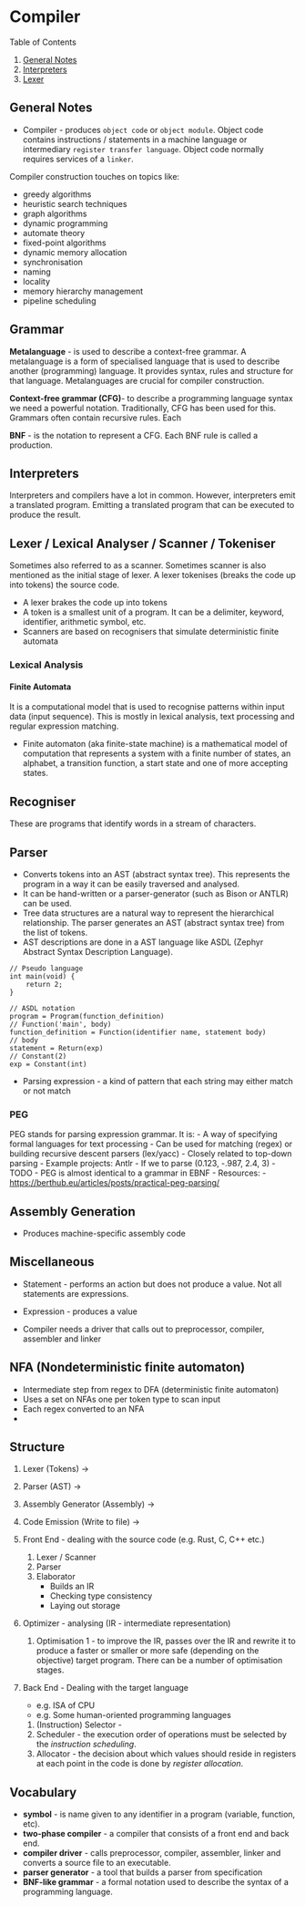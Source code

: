 # Compiler

Table of Contents

1. [General Notes](#general-notes)
2. [Interpreters](#interpreters)
3. [Lexer](#lexer)

## General Notes

- Compiler - produces `object code` or `object module`. Object code contains
  instructions / statements in a machine language or intermediary `register
  transfer language`. Object code normally requires services of a `linker`.

Compiler construction touches on topics like:

- greedy algorithms
- heuristic search techniques
- graph algorithms
- dynamic programming
- automate theory
- fixed-point algorithms
- dynamic memory allocation
- synchronisation
- naming
- locality
- memory hierarchy management
- pipeline scheduling

## Grammar

**Metalanguage** - is used to describe a context-free grammar. 
A metalanguage is a form of specialised language that is used to describe another 
(programming) language. It provides syntax, rules and structure for that language. 
Metalanguages are crucial for compiler construction.

**Context-free grammar (CFG)**- to describe a programming language syntax we need a 
powerful notation. Traditionally, CFG has been used for this. Grammars often contain 
recursive rules. Each

**BNF** - is the notation to represent a CFG. Each BNF rule is called a production. 

## Interpreters

Interpreters and compilers have a lot in common. However, interpreters emit a
translated program. Emitting a translated program that can be executed to
produce the result. 

## Lexer / Lexical Analyser / Scanner / Tokeniser

Sometimes also referred to as a scanner. Sometimes scanner is also mentioned as
the initial stage of lexer. A lexer tokenises (breaks the code up into tokens)
the source code.

- A lexer brakes the code up into tokens
- A token is a smallest unit of a program. It can be a delimiter, keyword,
  identifier, arithmetic symbol, etc.
- Scanners are based on recognisers that simulate deterministic finite automata

### Lexical Analysis

#### Finite Automata

It is a computational model that is used to recognise patterns within input
data (input sequence). This is mostly in lexical analysis, text processing and
regular expression matching.

- Finite automaton (aka finite-state machine) is a mathematical model of
  computation that represents a system with a finite number of states, an
  alphabet, a transition function, a start state and one of more accepting
  states. 

## Recogniser

These are programs that identify words in a stream of characters. 

## Parser

- Converts tokens into an AST (abstract syntax tree). This represents the
  program in a way it can be easily traversed and analysed.
- It can be hand-written or a parser-generator (such as Bison or ANTLR) can be 
used.
- Tree data structures are a natural way to represent the hierarchical relationship.
The parser generates an AST (abstract syntax tree) from the list of tokens.
- AST descriptions are done in a AST language like ASDL (Zephyr Abstract Syntax 
Description Language).

```
// Pseudo language
int main(void) {
    return 2;
}
```

```
// ASDL notation
program = Program(function_definition)
// Function('main', body)
function_definition = Function(identifier name, statement body)
// body
statement = Return(exp)
// Constant(2)
exp = Constant(int)
```

- Parsing expression - a kind of pattern that each string may either match or 
not match

### PEG

PEG stands for parsing expression grammar. It is:
    - A way of specifying formal languages for text processing
	- Can be used for matching (regex) or building recursive descent parsers 
    (lex/yacc)
	- Closely related to top-down parsing
	- Example projects: Antlr
	- If we to parse (0.123, -.987, 2.4, 3)
        - TODO
	- PEG is almost identical to a grammar in EBNF
	- Resources:
        - https://berthub.eu/articles/posts/practical-peg-parsing/



## Assembly Generation

- Produces machine-specific assembly code

## Miscellaneous

- Statement - performs an action but does not produce a value. Not all
  statements are expressions.
- Expression - produces a value

- Compiler needs a driver that calls out to preprocessor, compiler, assembler
  and linker

## NFA (Nondeterministic finite automaton)

- Intermediate step from regex to DFA (deterministic finite automaton)
- Uses a set on NFAs one per token type to scan input
- Each regex converted to an NFA
- 

## Structure

1. Lexer (Tokens)                  -> 
2. Parser (AST)                    -> 
3. Assembly Generator (Assembly)   ->
4. Code Emission (Write to file)   ->

1. Front End - dealing with the source code (e.g. Rust, C, C++ etc.)
    1. Lexer / Scanner
    2. Parser
    3. Elaborator
        - Builds an IR
        - Checking type consistency
        - Laying out storage
2. Optimizer - analysing (IR - intermediate representation) 
    1. Optimisation 1 - to improve the IR, passes over the IR and rewrite it to 
    produce a faster or smaller or more safe (depending on the objective) target 
    program. There can be a number of optimisation stages.
3. Back End - Dealing with the target language 
    - e.g. ISA of CPU
    - e.g. Some human-oriented programming languages
    1. (Instruction) Selector - 
    2. Scheduler - the execution order of operations must be selected by the 
    _instruction scheduling_.
    3. Allocator - the decision about which values should reside in registers at 
    each point in the code is done by _register allocation_. 



## Vocabulary

- **symbol** - is name given to any identifier in a program (variable, function, etc).
- **two-phase compiler** - a compiler that consists of a front end and back end.
- **compiler driver** - calls preprocessor, compiler, assembler, linker and converts 
a source file to an executable.
- **parser generator** - a tool that builds a parser from specification
- **BNF-like grammar** - a formal notation used to describe the syntax of a programming 
language. 

